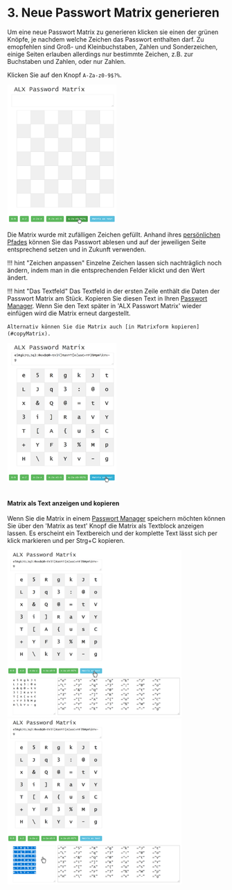 # 3. Neue Passwort Matrix generieren

Um eine neue Passwort Matrix zu generieren klicken sie einen der grünen Knöpfe, je nachdem welche Zeichen das Passwort enthalten darf. Zu emopfehlen sind Groß- und Kleinbuchstaben, Zahlen und Sonderzeichen, einige Seiten erlauben allerdings nur bestimmte Zeichen, z.B. zur Buchstaben und Zahlen, oder nur Zahlen.

Klicken Sie auf den Knopf `A-Za-z0-9$?%`.

<img class="shadow" src="/tutorial/images/passwordMatrix02.PNG" width="50%">

Die Matrix wurde mit zufälligen Zeichen gefüllt. Anhand ihres [persönlichen Pfades](PasswordMatrix_3_de.md) können Sie das Passwort ablesen und auf der jeweiligen Seite entsprechend setzen und in Zukunft verwenden.

!!! hint "Zeichen anpassen"
    Einzelne Zeichen lassen sich nachträglich noch ändern, indem man in die entsprechenden Felder klickt und den Wert ändert.

!!! hint "Das Textfeld"
    Das Textfeld in der ersten Zeile enthält die Daten der Passwort Matrix am Stück. Kopieren Sie diesen Text in Ihren [Passwort Manager](KeePass_de.md). Wenn Sie den Text später in 'ALX Passwort Matrix' wieder einfügen wird die Matrix erneut dargestellt.

    Alternativ können Sie die Matrix auch [in Matrixform kopieren](#copyMatrix).

<img class="shadow" src="/tutorial/images/passwordMatrix03.PNG" width="50%">

<div id="copyMatrix">&nbsp;</div>

#### Matrix als Text anzeigen und kopieren

Wenn Sie die Matrix in einem [Passwort Manager](KeePass_de.md) speichern möchten können Sie über den 'Matrix as text' Knopf die Matrix als Textblock anzeigen lassen. Es erscheint ein Textbereich und der komplette Text lässt sich per klick markieren und per Strg+C kopieren.

<img class="shadow" src="/tutorial/images/passwordMatrix04.PNG" width="80%">

<img class="shadow" src="/tutorial/images/passwordMatrix05.PNG" width="80%">


